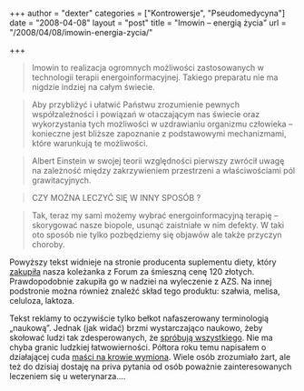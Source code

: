 +++
author = "dexter"
categories = ["Kontrowersje", "Pseudomedycyna"]
date = "2008-04-08"
layout = "post"
title = "Imowin – energią życia"
url = "/2008/04/08/imowin-energia-zycia/"

+++

> Imowin to realizacja ogromnych możliwości zastosowanych w technologii terapii energoinformacyjnej. Takiego preparatu nie ma nigdzie indziej na całym świecie.
  
> Aby przybliżyć i ułatwić Państwu zrozumienie pewnych współzależności i powiązań w otaczającym nas świecie oraz wykorzystania tych możliwości w uzdrawianiu organizmu człowieka &#8211; konieczne jest bliższe zapoznanie z podstawowymi mechanizmami, które warunkują te możliwości.
  
> Albert Einstein w swojej teorii względności pierwszy zwrócił uwagę na zależność między zakrzywieniem przestrzeni a właściwościami pól grawitacyjnych.
  
> CZY MOŻNA LECZYĆ SIĘ W INNY SPOSÓB ?
  
> Tak, teraz my sami możemy wybrać energoinformacyjną terapię &#8211; skorygować nasze biopole, usunąć zaistniałe w nim defekty. W taki oto sposób nie tylko pozbędziemy się objawów ale także przyczyn choroby.

Powyższy tekst widnieje na stronie producenta suplementu diety, który [zakupiła][1] nasza koleżanka z Forum za śmieszną cenę 120 złotych. Prawdopodobnie zakupiła go w nadziei na wyleczenie z AZS. Na innej podstronie można również znaleźć skład tego produktu: szałwia, melisa, celuloza, laktoza.

Tekst reklamy to oczywiście tylko bełkot nafaszerowany terminologią &#8222;naukową&#8221;. Jednak (jak widać) brzmi wystarczająco naukowo, żeby skołować ludzi tak zdesperowanych, że [spróbują wszystkiego][2]. Nie ma chyba granic ludzkiej łatwowierności. Półtora roku temu napisałem o działającej cuda [maści na krowie wymiona][3]. Wiele osób zrozumiało żart, ale też do dzisiaj dostaję na priva pytania od osób poważnie zainteresowanych leczeniem się u weterynarza&#8230;.

 [1]: http://www.atopowe-zapalenie.pl/forum/viewtopic.php?t=4363
 [2]: http://blog.atopowe.pl/2008/02/17/musze-sprobowac-wszystkiego/ "Muszę spróbować wszystkiego"
 [3]: http://www.atopowe-zapalenie.pl/forum/viewtopic.php?t=3173